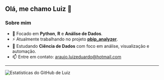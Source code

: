 ## Olá, me chamo Luiz 👋

### Sobre mim
- 🔭 Focado em **Python**, **R** e **Análise de Dados**.
- ⚡ Atualmente trabalhando no projeto [**pbip_analyzer**](https://github.com/leduardoaraujo/pbip_analyzer).
- 🌱 Estudando **Ciência de Dados** com foco em análise, visualização e automação.
- 📫 Entre em contato: [araujo.luizeduardo@hotmail.com](mailto:araujo.luizeduardo@hotmail.com)

---

![Estatísticas do GitHub de Luiz](https://github-readme-stats.vercel.app/api?username=leduardoaraujo&show_icons=true&theme=dracula)
